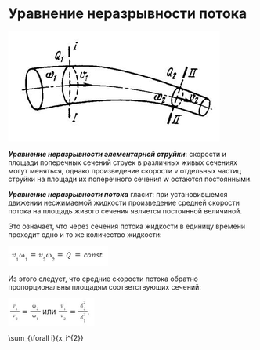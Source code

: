 # Уравнение неразрывности потока

![Поток_1](pic3.jpg)

***Уравнение неразрывности элементарной струйки***: скорости и площади поперечных сечений струек в различных живых сечениях могут меняться, однако произведение скорости v отдельных частиц струйки на площади их поперечного сечения w остаются постоянными.

***Уравнение неразрывности потока*** гласит: при установившемся движении несжимаемой жидкости произведение средней скорости потока на площадь живого сечения является постоянной величиной.

Это означает, что через сечения потока жидкости в единицу времени проходит одно и то же количество жидкости:

![Уравнение_неразрывности_1](pic4.jpg)

Из этого следует, что средние скорости потока обратно пропорциональны площадям соответствующих сечений:

![Уравнение_неразрывности_2](pic5.jpg)

\sum_{\forall i}{x_i^{2}}